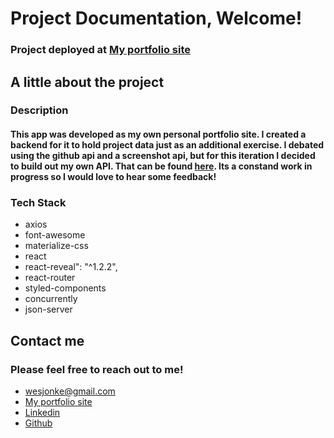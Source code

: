 # Project Documentation, Welcome!

### Project deployed at [My portfolio site](https://www.wesjonke.com 'Wes Jonke Portfolio') <br>

## A little about the project

### Description

#### This app was developed as my own personal portfolio site. I created a backend for it to hold project data just as an additional exercise. I debated using the github api and a screenshot api, but for this iteration I decided to build out my own API. That can be found [here](https://github.com/Wjonke/PortfolioBackend 'Portfolio backend'). Its a constand work in progress so I would love to hear some feedback!


### Tech Stack

- axios
- font-awesome
- materialize-css
- react
- react-reveal": "^1.2.2",
- react-router
- styled-components
- concurrently   
- json-server



## Contact me

### Please feel free to reach out to me!

- wesjonke@gmail.com
- [My portfolio site](https://www.wesjonke.com 'Wes Jonke Portfolio')
- [Linkedin](https://www.linkedin.com/in/wes-jonke/ 'Wes Jonke')
- [Github](https://github.com/Wjonke 'Wes Jonke')


